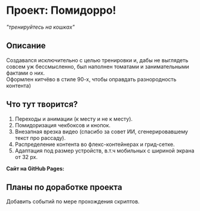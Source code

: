 # Проект: Помидорро!

*"тренируйтесь на кошках"*

## Описание
Создавался исключительно с целью тренировки и, дабы не выглядеть совсем уж бессмысленно, был наполнен томатами и занимательными фактами о них.  
Оформлен китчёво в стиле 90-х, чтобы оправдать разнородность контента)  

## Что тут творится?
1. Переходы и анимации (к месту и не к месту).
2. Помидоризация чекбоксов и кнопок.
3. Внезапная врезка видео (спасибо за совет ИИ, сгенерировавшему текст про рассаду).
4. Распределение контента во флекс-контейнерах и грид-сетке.
5. Адаптация под размер устройств, в.т.ч мобильных с шириной экрана от 32 px.
  
**Сайт на GitHub Pages:**  

## Планы по доработке проекта
Добавить событий по мере прохождения скриптов.